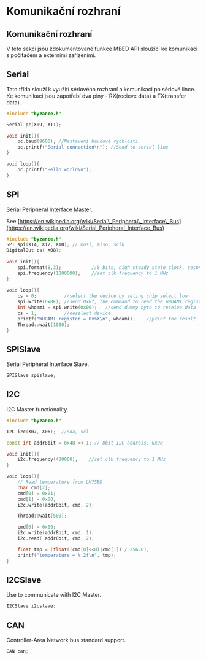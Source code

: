 # Komunikační rozhraní

## Komunikační rozhraní

V této sekci jsou zdokumentované funkce MBED API sloužící ke komunikaci s počítačem a externími zařízeními.

## Serial

Tato třída slouží k využití sériového rozhraní a komunikaci po sériové lince. Ke komunikaci jsou zapotřebí dva piny - RX\(recieve data\) a TX\(transfer data\).

```cpp
#include "byzance.h"

Serial pc(X09, X11);

void init(){
    pc.baud(9600); //Nastavení baudové rychlosti
    pc.printf("Serial connection\n"); //Send to serial line
}

void loop(){
    pc.printf("Hello world\n");
}
```

## SPI

Serial Peripheral Interface Master.

See [https://en.wikipedia.org/wiki/Serial\_Peripheral\_Interface\_Bus](https://en.wikipedia.org/wiki/Serial_Peripheral_Interface_Bus)

```cpp
#include "byzance.h"
SPI spi(X14, X12, X10); // mosi, miso, sclk
DigitalOut cs( X08);
​
void init(){
    spi.format(8,3);           //8 bits, high steady state clock, second edge capture
    spi.frequency(1000000);    //set clk frequency to 1 MHz
}
​
void loop(){     
    cs = 0;          //select the device by seting chip select low
    spi.write(0x8F); //send 0x8f, the command to read the WHOAMI register
    int whoami = spi.write(0x00);   //send dummy byto to receive data
    cs = 1;          //deselect device
    printf("WHOAMI register = 0x%X\n", whoami);    //print the result
    Thread::wait(1000);
}
```

## SPISlave

Serial Peripheral Interface Slave.

```cpp
SPISlave spislave;
```

## I2C

I2C Master functionality.

```cpp
#include "byzance.h"

I2C i2c(X07, X06);	//sda, scl

const int addr8bit = 0x48 << 1; // 8bit I2C address, 0x90

void init(){
    i2c.frequency(400000);    //set clk frequency to 1 MHz
}

void loop(){
	// Read temperature from LM75BD
	char cmd[2];
	cmd[0] = 0x01;
	cmd[1] = 0x00;
	i2c.write(addr8bit, cmd, 2);

	Thread::wait(500);

	cmd[0] = 0x00;
	i2c.write(addr8bit, cmd, 1);
	i2c.read( addr8bit, cmd, 2);

	float tmp = (float((cmd[0]<<8)|cmd[1]) / 256.0);
	printf("temperature = %.2f\n", tmp);
}
```

## I2CSlave

Use to communicate with I2C Master.

```cpp
I2CSlave i2cslave;
```

## CAN

Controller-Area Network bus standard support.

```cpp
CAN can;
```

